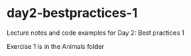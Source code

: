 # day2-bestpractices-1
Lecture notes and code examples for Day 2: Best practices 1

Exercise 1 is in the Animals folder
